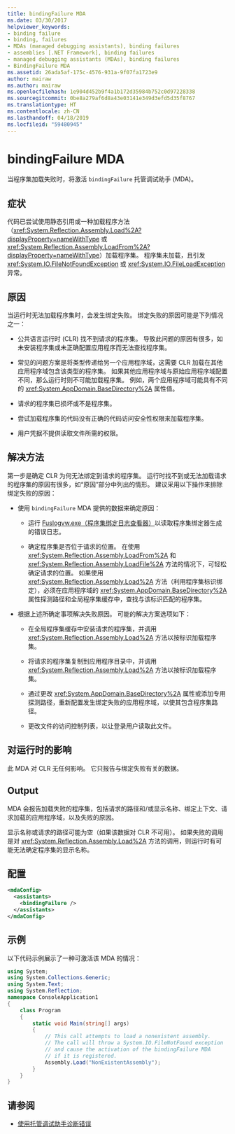 ```yaml
---
title: bindingFailure MDA
ms.date: 03/30/2017
helpviewer_keywords:
- binding failure
- binding, failures
- MDAs (managed debugging assistants), binding failures
- assemblies [.NET Framework], binding failures
- managed debugging assistants (MDAs), binding failures
- BindingFailure MDA
ms.assetid: 26ada5af-175c-4576-931a-9f07fa1723e9
author: mairaw
ms.author: mairaw
ms.openlocfilehash: 1e904d452b9f4a1b172d35984b752c0d97228338
ms.sourcegitcommit: 0be8a279af6d8a43e03141e349d3efd5d35f8767
ms.translationtype: HT
ms.contentlocale: zh-CN
ms.lasthandoff: 04/18/2019
ms.locfileid: "59480945"
---
```

# <a name="bindingfailure-mda"></a>bindingFailure MDA

当程序集加载失败时，将激活 `bindingFailure` 托管调试助手 (MDA)。

## <a name="symptoms"></a>症状

代码已尝试使用静态引用或一种加载程序方法（<xref:System.Reflection.Assembly.Load%2A?displayProperty=nameWithType> 或 <xref:System.Reflection.Assembly.LoadFrom%2A?displayProperty=nameWithType>）加载程序集。 程序集未加载，且引发 <xref:System.IO.FileNotFoundException> 或 <xref:System.IO.FileLoadException> 异常。

## <a name="cause"></a>原因

当运行时无法加载程序集时，会发生绑定失败。 绑定失败的原因可能是下列情况之一：

- 公共语言运行时 (CLR) 找不到请求的程序集。 导致此问题的原因有很多，如未安装程序集或未正确配置应用程序而无法查找程序集。

- 常见的问题方案是将类型传递给另一个应用程序域，这需要 CLR 加载在其他应用程序域包含该类型的程序集。 如果其他应用程序域与原始应用程序域配置不同，那么运行时则不可能加载程序集。 例如，两个应用程序域可能具有不同的 <xref:System.AppDomain.BaseDirectory%2A> 属性值。

- 请求的程序集已损坏或不是程序集。

- 尝试加载程序集的代码没有正确的代码访问安全性权限来加载程序集。

- 用户凭据不提供读取文件所需的权限。

## <a name="resolution"></a>解决方法

第一步是确定 CLR 为何无法绑定到请求的程序集。 运行时找不到或无法加载请求的程序集的原因有很多，如“原因”部分中列出的情形。 建议采用以下操作来排除绑定失败的原因：

- 使用 `bindingFailure` MDA 提供的数据来确定原因：

  - 运行 [Fuslogvw.exe（程序集绑定日志查看器）](../../../docs/framework/tools/fuslogvw-exe-assembly-binding-log-viewer.md)以读取程序集绑定器生成的错误日志。

  - 确定程序集是否位于请求的位置。 在使用 <xref:System.Reflection.Assembly.LoadFrom%2A> 和 <xref:System.Reflection.Assembly.LoadFile%2A> 方法的情况下，可轻松确定请求的位置。 如果使用 <xref:System.Reflection.Assembly.Load%2A> 方法（利用程序集标识绑定），必须在应用程序域的 <xref:System.AppDomain.BaseDirectory%2A> 属性探测路径和全局程序集缓存中，查找与该标识匹配的程序集。

- 根据上述所确定事项解决失败原因。 可能的解决方案选项如下：

  - 在全局程序集缓存中安装请求的程序集，并调用  <xref:System.Reflection.Assembly.Load%2A> 方法以按标识加载程序集。

  - 将请求的程序集复制到应用程序目录中，并调用 <xref:System.Reflection.Assembly.Load%2A> 方法以按标识加载程序集。

  - 通过更改 <xref:System.AppDomain.BaseDirectory%2A> 属性或添加专用探测路径，重新配置发生绑定失败的应用程序域，以使其包含程序集路径。

  - 更改文件的访问控制列表，以让登录用户读取此文件。

## <a name="effect-on-the-runtime"></a>对运行时的影响

此 MDA 对 CLR 无任何影响。 它只报告与绑定失败有关的数据。

## <a name="output"></a>Output

MDA 会报告加载失败的程序集，包括请求的路径和/或显示名称、绑定上下文、请求加载的应用程序域，以及失败的原因。

显示名称或请求的路径可能为空（如果该数据对 CLR 不可用）。 如果失败的调用是对 <xref:System.Reflection.Assembly.Load%2A> 方法的调用，则运行时有可能无法确定程序集的显示名称。

## <a name="configuration"></a>配置

```xml
<mdaConfig>
  <assistants>
    <bindingFailure />
  </assistants>
</mdaConfig>
```

## <a name="example"></a>示例

以下代码示例展示了一种可激活该 MDA 的情况：

```csharp
using System;
using System.Collections.Generic;
using System.Text;
using System.Reflection;
namespace ConsoleApplication1
{
    class Program
    {
        static void Main(string[] args)
        {
            // This call attempts to load a nonexistent assembly.
            // The call will throw a System.IO.FileNotFound exception
            // and cause the activation of the bindingFailure MDA
            // if it is registered.
            Assembly.Load("NonExistentAssembly");
        }
    }
}
```

## <a name="see-also"></a>请参阅

- [使用托管调试助手诊断错误](../../../docs/framework/debug-trace-profile/diagnosing-errors-with-managed-debugging-assistants.md)

